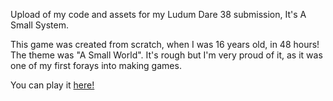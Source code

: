 Upload of my code and assets for my Ludum Dare 38 submission, It's A Small System.

This game was created from scratch, when I was 16 years old, in 48 hours! The theme was "A Small World". It's rough but I'm very proud of it, as it was one of my first forays into making games.

You can play it [here!](https://notiiivan.itch.io/a-small-system)